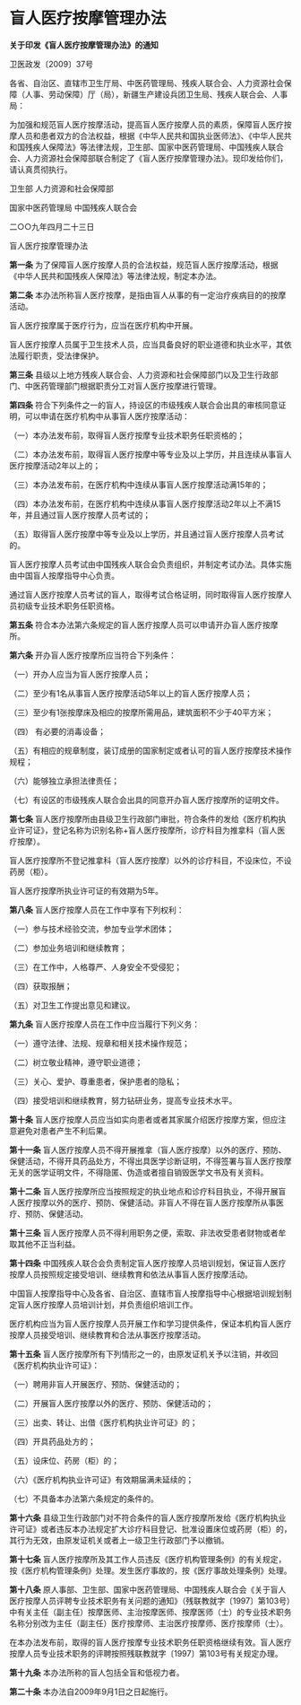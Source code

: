 # 盲人医疗按摩管理办法

**关于印发《盲人医疗按摩管理办法》的通知**

卫医政发〔2009〕37号

各省、自治区、直辖市卫生厅局、中医药管理局、残疾人联合会、人力资源社会保障（人事、劳动保障）厅（局），新疆生产建设兵团卫生局、残疾人联合会、人事局：

为加强和规范盲人医疗按摩活动，提高盲人医疗按摩人员的素质，保障盲人医疗按摩人员和患者双方的合法权益，根据《中华人民共和国执业医师法》、《中华人民共和国残疾人保障法》等法律法规，卫生部、国家中医药管理局、中国残疾人联合会、人力资源社会保障部联合制定了《盲人医疗按摩管理办法》。现印发给你们，请认真贯彻执行。

卫生部 人力资源和社会保障部

国家中医药管理局 中国残疾人联合会

二○○九年四月二十三日

盲人医疗按摩管理办法

**第一条** 为了保障盲人医疗按摩人员的合法权益，规范盲人医疗按摩活动，根据《中华人民共和国残疾人保障法》等法律法规，制定本办法。

**第二条** 本办法所称盲人医疗按摩，是指由盲人从事的有一定治疗疾病目的的按摩活动。

盲人医疗按摩属于医疗行为，应当在医疗机构中开展。

盲人医疗按摩人员属于卫生技术人员，应当具备良好的职业道德和执业水平，其依法履行职责，受法律保护。

**第三条** 县级以上地方残疾人联合会、人力资源和社会保障部门以及卫生行政部门、中医药管理部门根据职责分工对盲人医疗按摩进行管理。

**第四条** 符合下列条件之一的盲人，持设区的市级残疾人联合会出具的审核同意证明，可以申请在医疗机构中从事盲人医疗按摩活动：

（一）本办法发布前，取得盲人医疗按摩专业技术职务任职资格的；

（二）本办法发布前，取得盲人医疗按摩中等专业及以上学历，并且连续从事盲人医疗按摩活动2年以上的；

（三）本办法发布前，在医疗机构中连续从事盲人医疗按摩活动满15年的；

（四）本办法发布前，在医疗机构中连续从事盲人医疗按摩活动2年以上不满15年，并且通过盲人医疗按摩人员考试的；

（五）取得盲人医疗按摩中等专业及以上学历，并且通过盲人医疗按摩人员考试的。

盲人医疗按摩人员考试由中国残疾人联合会负责组织，并制定考试办法。具体实施由中国盲人按摩指导中心负责。

通过盲人医疗按摩人员考试的盲人，取得考试合格证明，同时取得盲人医疗按摩人员初级专业技术职务任职资格。

**第五条** 符合本办法第六条规定的盲人医疗按摩人员可以申请开办盲人医疗按摩所。

**第六条** 开办盲人医疗按摩所应当符合下列条件：

（一）开办人应当为盲人医疗按摩人员；

（二）至少有1名从事盲人医疗按摩活动5年以上的盲人医疗按摩人员；

（三）至少有1张按摩床及相应的按摩所需用品，建筑面积不少于40平方米；

（四） 有必要的消毒设备；

（五）有相应的规章制度，装订成册的国家制定或者认可的盲人医疗按摩技术操作规程；

（六）能够独立承担法律责任；

（七）有设区的市级残疾人联合会出具的同意开办盲人医疗按摩所的证明文件。

**第七条** 盲人医疗按摩所由县级卫生行政部门审批，符合条件的发给《医疗机构执业许可证》，登记名称为识别名称+盲人医疗按摩所，诊疗科目为推拿科（盲人医疗按摩）。

盲人医疗按摩所不登记推拿科（盲人医疗按摩）以外的诊疗科目，不设床位，不设药房（柜）。

盲人医疗按摩所执业许可证的有效期为5年。

**第八条** 盲人医疗按摩人员在工作中享有下列权利：

（一）参与技术经验交流，参加专业学术团体；

（二）参加业务培训和继续教育；

（三）在工作中，人格尊严、人身安全不受侵犯；

（四）获取报酬；

（五）对卫生工作提出意见和建议。

**第九条** 盲人医疗按摩人员在工作中应当履行下列义务：

（一）遵守法律、法规、规章和相关技术操作规范；

（二）树立敬业精神，遵守职业道德；

（三）关心、爱护、尊重患者，保护患者的隐私；

（四）接受培训和继续教育，努力钻研业务，提高专业技术水平。

**第十条** 盲人医疗按摩人员应当如实向患者或者其家属介绍医疗按摩方案，但应注意避免对患者产生不利后果。

**第十一条** 盲人医疗按摩人员不得开展推拿（盲人医疗按摩）以外的医疗、预防、保健活动，不得开具药品处方，不得出具医学诊断证明，不得签署与盲人医疗按摩无关的医学证明文件，不得隐匿、伪造或者擅自销毁医学文书及有关资料。

**第十二条** 盲人医疗按摩所应当按照规定的执业地点和诊疗科目执业，不得开展盲人医疗按摩以外的医疗、预防、保健活动。非盲人不得在盲人医疗按摩所从事医疗、预防、保健活动。

**第十三条** 盲人医疗按摩人员不得利用职务之便，索取、非法收受患者财物或者牟取其他不正当利益。

**第十四条** 中国残疾人联合会负责制定盲人医疗按摩人员培训规划，保证盲人医疗按摩人员按照规定接受培训、继续教育和依法从事盲人医疗按摩活动。

中国盲人按摩指导中心及各省、自治区、直辖市盲人按摩指导中心根据培训规划制定盲人医疗按摩人员培训计划，并负责组织培训工作。

医疗机构应当为盲人医疗按摩人员开展工作和学习提供条件，保证本机构盲人医疗按摩人员接受培训、继续教育和合法从事医疗按摩活动。

**第十五条** 盲人医疗按摩所有下列情形之一的，由原发证机关予以注销，并收回《医疗机构执业许可证》：

（一）聘用非盲人开展医疗、预防、保健活动的；

（二）开展盲人医疗按摩以外的医疗、预防、保健活动的；

（三）出卖、转让、出借《医疗机构执业许可证》的；

（四）开具药品处方的；

（五）设床位、药房（柜）的；

（六）《医疗机构执业许可证》有效期届满未延续的；

（七）不具备本办法第六条规定的条件的。

**第十六条** 县级卫生行政部门对不符合条件的盲人医疗按摩所发给《医疗机构执业许可证》或者违反本办法规定扩大诊疗科目登记、批准设置床位或药房（柜）的，其行为无效，由原发证机关或者上一级卫生行政部门予以撤销。

**第十七条** 盲人医疗按摩所及其工作人员违反《医疗机构管理条例》的有关规定，按《医疗机构管理条例》处理。发生医疗事故的，按《医疗事故处理条例》处理。

**第十八条** 原人事部、卫生部、国家中医药管理局、中国残疾人联合会《关于盲人医疗按摩人员评聘专业技术职务有关问题的通知》（残联教就字〔1997〕第103号）中有关主任（副主任）按摩医师、主治按摩医师、按摩医师（士）的专业技术职务名称分别改为主任（副主任）医疗按摩师、主治医疗按摩师、医疗按摩师（士）。

在本办法发布前，取得的盲人医疗按摩专业技术职务任职资格继续有效。盲人医疗按摩人员专业技术职务的评聘按照残联教就字〔1997〕第103号有关规定办理。

**第十九条** 本办法所称的盲人包括全盲和低视力者。

**第二十条** 本办法自2009年9月1日之日起施行。
